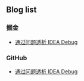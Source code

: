 ## Blog list

### 掘金

- [通过问题透析 IDEA Debug](https://juejin.cn/post/7185569129024192568)

### GitHub

- [通过问题透析 IDEA Debug](blog.md)